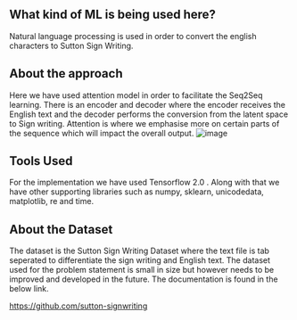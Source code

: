 ## What kind of ML is being used here?
Natural language processing is used in order to convert the english characters to Sutton Sign Writing.

## About the approach
Here we have used attention model in order to facilitate the Seq2Seq learning. There is an encoder and decoder where the encoder receives the English text and the decoder performs the conversion from the latent space to Sign writing. Attention is where we emphasise more on certain parts of the sequence which will impact the overall output.
![image](https://www.tensorflow.org/images/seq2seq/attention_mechanism.jpg)

## Tools Used
For the implementation we have used Tensorflow 2.0 . Along with that we have other supporting libraries such as numpy, sklearn, unicodedata, matplotlib, re and time.

## About the Dataset
The dataset is the Sutton Sign Writing Dataset where the text file is tab seperated to differentiate the sign writing and English text. The dataset used for the problem statement is small in size but however needs to be improved and developed in the future. The documentation is found in the below link.

https://github.com/sutton-signwriting



